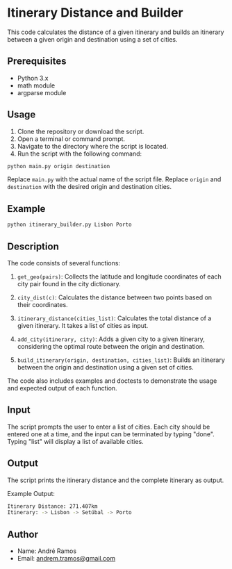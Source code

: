 # Itinerary Distance and Builder

This code calculates the distance of a given itinerary and builds an itinerary between a given origin and destination using a set of cities.

## Prerequisites

- Python 3.x
- math module
- argparse module

## Usage

1. Clone the repository or download the script.
2. Open a terminal or command prompt.
3. Navigate to the directory where the script is located.
4. Run the script with the following command:

```bash
python main.py origin destination
```

Replace `main.py` with the actual name of the script file.
Replace `origin` and `destination` with the desired origin and destination cities.

## Example

```bash
python itinerary_builder.py Lisbon Porto
```

## Description

The code consists of several functions:

1. `get_geo(pairs)`: Collects the latitude and longitude coordinates of each city pair found in the city dictionary.

2. `city_dist(c)`: Calculates the distance between two points based on their coordinates.

3. `itinerary_distance(cities_list)`: Calculates the total distance of a given itinerary. It takes a list of cities as input.

4. `add_city(itinerary, city)`: Adds a given city to a given itinerary, considering the optimal route between the origin and destination.

5. `build_itinerary(origin, destination, cities_list)`: Builds an itinerary between the origin and destination using a given set of cities.

The code also includes examples and doctests to demonstrate the usage and expected output of each function.

## Input

The script prompts the user to enter a list of cities. Each city should be entered one at a time, and the input can be terminated by typing "done". Typing "list" will display a list of available cities.

## Output

The script prints the itinerary distance and the complete itinerary as output.

Example Output:

```bash
Itinerary Distance: 271.407km
Itinerary: -> Lisbon -> Setúbal -> Porto
```

## Author

- Name: André Ramos
- Email: andrem.tramos@gmail.com
